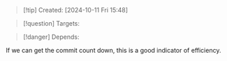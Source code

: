 
>[!tip] Created: [2024-10-11 Fri 15:48]

>[!question] Targets: 

>[!danger] Depends: 

If we can get the commit count down, this is a good indicator of efficiency.